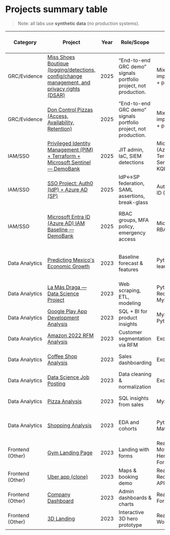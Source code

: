 # Projects summary table
> Note: all labs use **synthetic data** (no production systems).

| Category | Project | Year | Role/Scope | Tech | Outcome/Impact (brief) | Evidence (present / planned) |
|---|---|---|---|---|---|---|
| GRC/Evidence | [Miss Shoes Boutique (logging/detections, config/change management, and privacy rights (DSAR)](https://github.com/GabrielaArjona/miss_shoes) | 2025 | “End-to-end GRC demo” signals portfolio project, not production. | Mix frameworks + implementation (Python + policies/notebooks). | Shows tangible, audit-friendly outputs instead of just tasks. | README; ledger.csv and crosswalks |
| GRC/Evidence | [Don Control Pizzas (Access, Availability, Retention)](https://github.com/GabrielaArjona/Don_control) | 2025 | “End-to-end GRC demo” signals portfolio project, not production. | Mix frameworks + implementation (Python + policies/notebooks). | Shows tangible, audit-friendly outputs instead of just tasks. | README; ledger.csv and crosswalks |
| IAM/SSO | [Privileged Identity Management (PIM) + Terraform + Microsoft Sentinel — DemoBank](https://github.com/GabrielaArjona/azure-iam-demobank) | 2025 | JIT admin, IaC, SIEM detections | Microsoft Entra ID (Azure AD) P2, PIM, Terraform, Microsoft Sentinel, PowerShell, KQL | Zero standing privilege; MFA on roles; full audit trail | README; PIM configs ; Terraform modules; |
| IAM/SSO | [SSO Project: Auth0 (IdP) + Azure AD (SP)](https://github.com/GabrielaArjona/SSO_Auth0_Azure) | 2025 | IdP↔SP federation, SAML assertions, break-glass | Auth0, Microsoft Entra ID (Azure AD), SAML | Single sign-on validated; attribute mapping; break-glass tested | README; test plan |
| IAM/SSO | [Microsoft Entra ID (Azure AD) IAM Baseline — DemoBank](https://github.com/GabrielaArjona/azure-iam-demobank) | 2025 | RBAC groups, MFA policy, emergency access | Microsoft Entra ID, RBAC, MFA | Standardized groups; MFA enforced; emergency access documented | RBAC matrix; MFA policy |
| Data Analytics | [Predicting Mexico's Economic Growth](https://github.com/NilArj/Predicting-Mexico-s-Economic-Growth) | 2023 | Baseline forecast & features | Python, Pandas, scikit-learn | Clean pipeline; baseline regression; reproducible forecast | Notebook; cleaned data |
| Data Analytics | [La Más Draga — Data Science Project](https://github.com/NilArj/drag_show) | 2023 | Web scraping, ETL, modeling | Python, Requests/BeautifulSoup, MySQL | Classifiers compared; processed dataset | ETL script; model report |
| Data Analytics | [Google Play App Development Analysis](https://github.com/NilArj/Google_play) | 2023 | SQL + BI for product insights | MySQL, Power BI, Python | Identified categories and pricing bands | SQL queries; Power BI dashboard |
| Data Analytics | [Amazon 2022 RFM Analysis](https://github.com/NilArj/Amazon_sales) | 2023 | Customer segmentation via RFM | Excel | Defined tiers; highlighted retention levers | RFM workbook; summary |
| Data Analytics | [Coffee Shop Analysis](https://github.com/NilArj/Coffee-Shop) | 2023 | Sales dashboarding | Excel | Surfaced peak hours and top items | Interactive dashboard |
| Data Analytics | [Data Science Job Posting](https://github.com/NilArj/Data-Jobs) | 2023 | Data cleaning & normalization | Excel | Analysis-ready tables delivered | Steps doc; cleaned dataset |
| Data Analytics | [Pizza Analysis](https://github.com/NilArj/Pizza-Analysis) | 2023 | SQL insights from sales | MySQL, Tableau, Python | Found top SKUs; recommended promo timing | SQL queries; Tableau workbook |
| Data Analytics | [Shopping Analysis](https://github.com/NilArj/Shopping-Behaviors-Analysis/blob/main/README.md) | 2023 | EDA and cohorts | Python, NumPy, Pandas, Matplotlib, Seaborn | Produced cohort metrics; explored behavior patterns | Notebook |
| Frontend (Other) | [Gym Landing Page](https://github.com/NilArj/fitness) | 2023 | Landing with forms | React, Tailwind, Framer Motion, TypeScript, Vite, Heroicons, React Hook Form | Responsive page with animation and capture | Demo GIF; README |
| Frontend (Other) | [Uber app (clone)](https://github.com/NilArj/uber) | 2023 | Maps & booking demo | React Native, Tailwind, Redux, Google Maps API | Routing demo; basic booking state machine | Demo GIF; README |
| Frontend (Other) | [Company Dashboard](https://github.com/NilArj/company-dashboard) | 2023 | Admin dashboards & charts | React, Material UI, Nivo, Formik | Themed dashboards with forms and charts | Screenshots; README |
| Frontend (Other) | [3D Landing](https://github.com/NilArj/Mexico-3D) | 2023 | Interactive 3D hero prototype | React, drei, fiber, Wouter | Interactive 3D hero proof-of-concept | Demo GIF; README |
